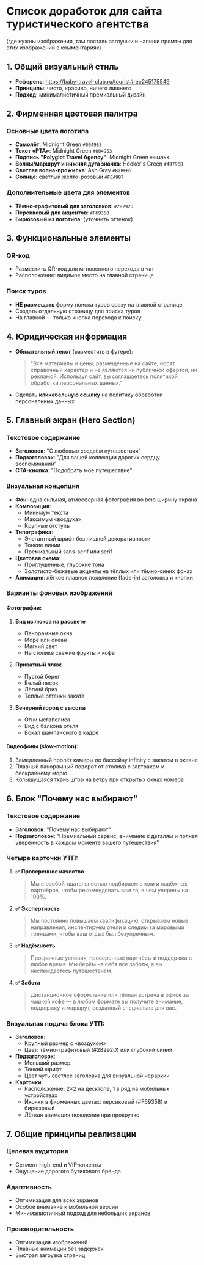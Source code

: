 # Список доработок для сайта туристического агентства
(где нужны изображения, там поставь заглушки и напиши промты для этих изображений в комментариях)

## 1. Общий визуальный стиль
- **Референс**: https://baby-travel-club.ru/tourist#rec245175549
- **Принципы**: чисто, красиво, ничего лишнего
- **Подход**: минималистичный премиальный дизайн

## 2. Фирменная цветовая палитра

### Основные цвета логотипа
- **Самолёт**: Midnight Green `#004953`
- **Текст «PTA»**: Midnight Green `#004953`
- **Подпись "Polyglot Travel Agency"**: Midnight Green `#004953`
- **Волны/маршрут и нижняя дуга значка**: Hooker's Green `#49796B`
- **Светлая волна-прожилка**: Ash Gray `#B2BEB5`
- **Солнце**: светлый желто-розовый `#FCA987`

### Дополнительные цвета для элементов
- **Тёмно-графитовый для заголовков**: `#28292D`
- **Персиковый для акцентов**: `#F69358`
- **Бирюзовый из логотипа**: (уточнить оттенок)

## 3. Функциональные элементы

### QR-код
- Разместить QR-код для мгновенного перехода в чат
- Расположение: видимое место на главной странице

### Поиск туров
- **НЕ размещать** форму поиска туров сразу на главной странице
- Создать отдельную страницу для поиска туров
- На главной — только кнопка перехода к поиску

## 4. Юридическая информация
- **Обязательный текст** (разместить в футере):
  > "Все материалы и цены, размещенные на сайте, носят справочный характер и не являются ни публичной офертой, ни рекламой. Используя сайт, вы соглашаетесь политикой обработки персональных данных."
- Сделать **кликабельную ссылку** на политику обработки персональных данных

## 5. Главный экран (Hero Section)

### Текстовое содержание
- **Заголовок**: "С любовью создаём путешествия"
- **Подзаголовок**: "Для вашей коллекции дорогих сердцу воспоминаний"
- **CTA-кнопка**: "Подобрать моё путешествие"

### Визуальная концепция
- **Фон**: одна сильная, атмосферная фотография во всю ширину экрана
- **Композиция**:
  - Минимум текста
  - Максимум «воздуха»
  - Крупные отступы
- **Типографика**:
  - Элегантный шрифт без лишней декоративности
  - Тонкие линии
  - Премиальный sans-serif или serif
- **Цветовая схема**:
  - Приглушённые, глубокие тона
  - Золотисто-бежевые акценты на тёплых или тёмно-синих фонах
- **Анимация**: лёгкое плавное появление (fade-in) заголовка и кнопки

### Варианты фоновых изображений

#### Фотографии:
1. **Вид из люкса на рассвете**
   - Панорамные окна
   - Море или океан
   - Мягкий свет
   - На столике свежие фрукты и кофе

2. **Приватный пляж**
   - Пустой берег
   - Белый песок
   - Лёгкий бриз
   - Тёплые оттенки заката

3. **Вечерний город с высоты**
   - Огни мегаполиса
   - Вид с балкона отеля
   - Бокал шампанского в кадре

#### Видеофоны (slow-motion):
1. Замедленный пролёт камеры по бассейну infinity с закатом в океане
2. Плавный панорамный поворот от столика с завтраком к бескрайнему морю
3. Колышущаяся ткань штор на ветру при открытых окнах номера

## 6. Блок "Почему нас выбирают"

### Текстовое содержание
- **Заголовок**: "Почему нас выбирают"
- **Подзаголовок**: "Премиальный сервис, внимание к деталям и полная уверенность в каждом моменте вашего путешествия"

### Четыре карточки УТП:

1. **✅ Проверенное качество**
   > Мы с особой тщательностью подбираем отели и надёжных партнёров, чтобы рекомендовать вам то, в чём уверены на 100%.

2. **✅ Экспертность**
   > Мы постоянно повышаем квалификацию, открываем новые направления, инспектируем отели и следим за мировыми трендами, чтобы ваш отдых был безупречным.

3. **✅ Надёжность**
   > Прозрачные условия, проверенные партнёры и поддержка в любое время. Мы берём на себя все заботы, а вы наслаждаетесь путешествием.

4. **✅ Забота**
   > Дистанционное оформление или тёплая встреча в офисе за чашкой кофе — в любом формате вы получите внимание, поддержку и маршрут, созданный специально для вас.

### Визуальная подача блока УТП:
- **Заголовок**:
  - Крупный размер с «воздухом»
  - Цвет: тёмно-графитовый (#28292D) или глубокий синий
- **Подзаголовок**:
  - Меньший размер
  - Тонкий шрифт
  - Цвет чуть светлее заголовка для визуальной иерархии
- **Карточки**:
  - Расположение: 2×2 на десктопе, 1 в ряд на мобильных устройствах
  - Иконки в фирменных цветах: персиковый (#F69358) и бирюзовый
  - Лёгкая анимация появления при прокрутке

## 7. Общие принципы реализации

### Целевая аудитория
- Сегмент high-end и VIP-клиенты
- Ощущение дорогого бутикового бренда

### Адаптивность
- Оптимизация для всех экранов
- Особое внимание к мобильной версии
- Минималистичный подход для небольших экранов

### Производительность
- Оптимизация изображений
- Плавные анимации без задержек
- Быстрая загрузка страниц
